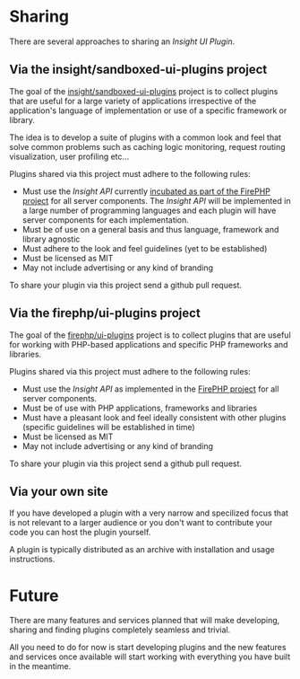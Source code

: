 Sharing
=======

There are several approaches to sharing an _Insight UI Plugin_.


Via the insight/sandboxed-ui-plugins project
--------------------------------------------

The goal of the [insight/sandboxed-ui-plugins](https://github.com/insight/sandboxed-ui-plugins) project is to collect plugins
that are useful for a large variety of applications irrespective of the application's language of implementation or use of a specific framework or library.

The idea is to develop a suite of plugins with a common look and feel that solve common problems such as caching logic monitoring,
request routing visualization, user profiling etc...

Plugins shared via this project must adhere to the following rules:

 * Must use the _Insight API_ currently [incubated as part of the FirePHP project](http://reference.developercompanion.com/#/Tools/FirePHPCompanion/API/) for all server components. The _Insight API_ will be implemented in a large number of programming languages and each plugin will have server components for each implementation.
 * Must be of use on a general basis and thus language, framework and library agnostic
 * Must adhere to the look and feel guidelines (yet to be established)
 * Must be licensed as MIT
 * May not include advertising or any kind of branding

To share your plugin via this project send a github pull request.


Via the firephp/ui-plugins project
----------------------------------

The goal of the [firephp/ui-plugins](https://github.com/firephp/ui-plugins) project is to collect plugins
that are useful for working with PHP-based applications and specific PHP frameworks and libraries.

Plugins shared via this project must adhere to the following rules:

 * Must use the _Insight API_ as implemented in the [FirePHP project](http://reference.developercompanion.com/#/Tools/FirePHPCompanion/API/) for all server components.
 * Must be of use with PHP applications, frameworks and libraries
 * Must have a pleasant look and feel ideally consistent with other plugins (specific guidelines will be established in time)
 * Must be licensed as MIT
 * May not include advertising or any kind of branding

To share your plugin via this project send a github pull request.


Via your own site
-----------------

If you have developed a plugin with a very narrow and specilized focus that is not relevant to a larger audience
or you don't want to contribute your code you can host the plugin yourself.

A plugin is typically distributed as an archive with installation and usage instructions.


Future
======

There are many features and services planned that will make developing, sharing and finding plugins completely seamless and trivial.

All you need to do for now is start developing plugins and the new features and services once available will start working with everything you have built in
the meantime.
